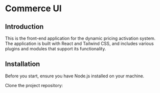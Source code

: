 # Commerce UI

## Introduction
This is the front-end application for the dynamic pricing activation system. The application is built with React and Tailwind CSS, and includes various plugins and modules that support its functionality.

## Installation
Before you start, ensure you have Node.js installed on your machine.

Clone the project repository:
